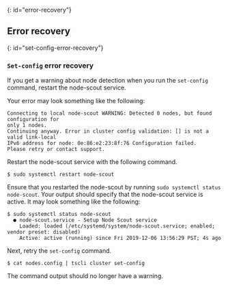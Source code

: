 {: id="error-recovery"}
## Error recovery
{: id="set-config-error-recovery"}
### `Set-config` error recovery
If you get a warning about node detection when you run the `set-config` command, restart the node-scout service.

Your error may look something like the following:
```
Connecting to local node-scout WARNING: Detected 0 nodes, but found configuration for
only 1 nodes.
Continuing anyway. Error in cluster config validation: [] is not a valid link-local
IPv6 address for node: 0e:86:e2:23:8f:76 Configuration failed.
Please retry or contact support.
```
Restart the node-scout service with the following command.

    $ sudo systemctl restart node-scout

Ensure that you restarted the node-scout by running `sudo systemctl status node-scout`. Your output should specify that the node-scout service is active. It may look something like the following:
```
$ sudo systemctl status node-scout
  ● node-scout.service - Setup Node Scout service
    Loaded: loaded (/etc/systemd/system/node-scout.service; enabled; vendor preset: disabled)
    Active: active (running) since Fri 2019-12-06 13:56:29 PST; 4s ago
```

Next, retry the `set-config` command.

    $ cat nodes.config | tscli cluster set-config

The command output should no longer have a warning.

